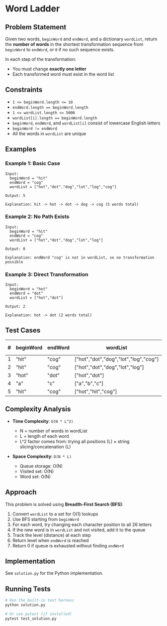 # Word Ladder

## Problem Statement

Given two words, `beginWord` and `endWord`, and a dictionary `wordList`, return the **number of words** in the shortest transformation sequence from `beginWord` to `endWord`, or `0` if no such sequence exists.

In each step of the transformation:
- You must change **exactly one letter**
- Each transformed word must exist in the word list

## Constraints

- `1 <= beginWord.length <= 10`
- `endWord.length == beginWord.length`
- `1 <= wordList.length <= 5000`
- `wordList[i].length == beginWord.length`
- `beginWord`, `endWord`, and `wordList[i]` consist of lowercase English letters
- `beginWord != endWord`
- All the words in `wordList` are unique

## Examples

### Example 1: Basic Case
```
Input: 
  beginWord = "hit"
  endWord = "cog"
  wordList = ["hot","dot","dog","lot","log","cog"]

Output: 5

Explanation: hit -> hot -> dot -> dog -> cog (5 words total)
```

### Example 2: No Path Exists
```
Input:
  beginWord = "hit"
  endWord = "cog"
  wordList = ["hot","dot","dog","lot","log"]

Output: 0

Explanation: endWord "cog" is not in wordList, so no transformation possible
```

### Example 3: Direct Transformation
```
Input:
  beginWord = "hot"
  endWord = "dot"
  wordList = ["hot","dot"]

Output: 2

Explanation: hot -> dot (2 words total)
```

## Test Cases

| # | beginWord | endWord | wordList | Expected Output |
|---|-----------|---------|----------|-----------------|
| 1 | "hit" | "cog" | ["hot","dot","dog","lot","log","cog"] | 5 |
| 2 | "hit" | "cog" | ["hot","dot","dog","lot","log"] | 0 |
| 3 | "hot" | "dot" | ["hot","dot"] | 2 |
| 4 | "a" | "c" | ["a","b","c"] | 2 |
| 5 | "hit" | "cog" | ["hot","hit","cog"] | 0 |

## Complexity Analysis

- **Time Complexity**: `O(N * L^2)` 
  - N = number of words in wordList
  - L = length of each word
  - L^2 factor comes from: trying all positions (L) × string slicing/concatenation (L)
  
- **Space Complexity**: `O(N * L)`
  - Queue storage: O(N)
  - Visited set: O(N)
  - Word set: O(N)

## Approach

This problem is solved using **Breadth-First Search (BFS)**:

1. Convert `wordList` to a set for O(1) lookups
2. Use BFS starting from `beginWord`
3. For each word, try changing each character position to all 26 letters
4. If the new word is in `wordList` and not visited, add it to the queue
5. Track the level (distance) at each step
6. Return level when `endWord` is reached
7. Return 0 if queue is exhausted without finding `endWord`

## Implementation

See `solution.py` for the Python implementation.

## Running Tests

```bash
# Run the built-in test harness
python solution.py

# Or use pytest (if installed)
pytest test_solution.py
```